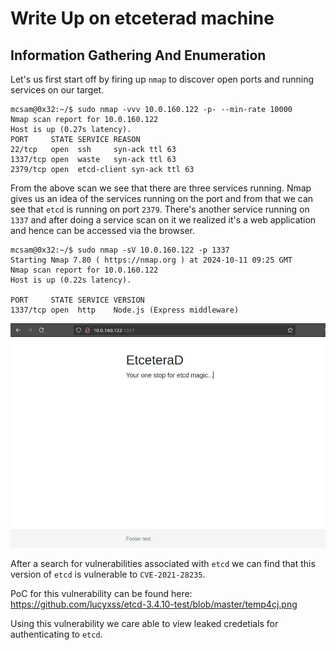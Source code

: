 # Write Up on etceterad machine


## Information Gathering And Enumeration
Let's us first start off by firing up `nmap` to discover open ports and running services on our target. <br>

```
mcsam@0x32:~/$ sudo nmap -vvv 10.0.160.122 -p- --min-rate 10000
Nmap scan report for 10.0.160.122
Host is up (0.27s latency).
PORT     STATE SERVICE REASON
22/tcp   open  ssh     syn-ack ttl 63
1337/tcp open  waste   syn-ack ttl 63
2379/tcp open  etcd-client syn-ack ttl 63
```

From the above scan we see that there are three services running. Nmap gives us an idea of the services running on the port and from that we can see that `etcd` is running on port `2379`. There's another service running on `1337` and after doing a service scan on it we realized it's a web application and hence can be accessed via the browser.<br>

```
mcsam@0x32:~/$ sudo nmap -sV 10.0.160.122 -p 1337
Starting Nmap 7.80 ( https://nmap.org ) at 2024-10-11 09:25 GMT
Nmap scan report for 10.0.160.122
Host is up (0.22s latency).

PORT     STATE SERVICE VERSION
1337/tcp open  http    Node.js (Express middleware)
```

![etceterad website](https://raw.githubusercontent.com/theMcSam/echoCTF-writeups/main/etceterad/images/1337-website-etcd.png)

After a search for vulnerabilities associated with `etcd` we can find that this version of `etcd` is vulnerable to `CVE-2021-28235`.

PoC for this vulnerability can be found here: https://github.com/lucyxss/etcd-3.4.10-test/blob/master/temp4cj.png

Using this vulnerability we care able to view leaked credetials for authenticating to `etcd`.


